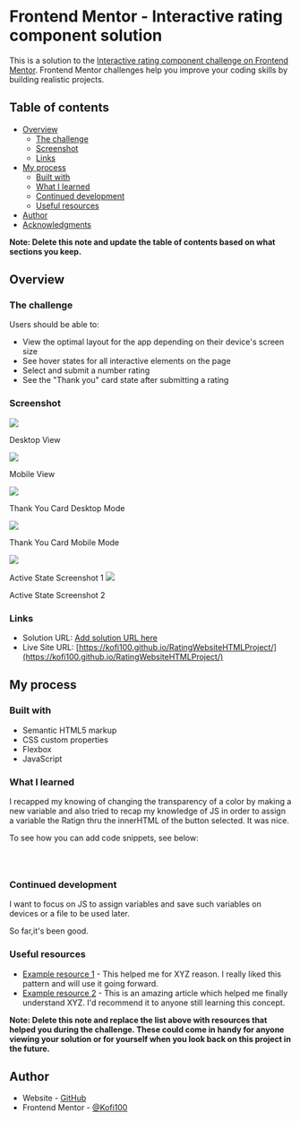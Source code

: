 # Frontend Mentor - Interactive rating component solution

This is a solution to the [Interactive rating component challenge on Frontend Mentor](https://www.frontendmentor.io/challenges/interactive-rating-component-koxpeBUmI). Frontend Mentor challenges help you improve your coding skills by building realistic projects. 

## Table of contents

- [Overview](#overview)
  - [The challenge](#the-challenge)
  - [Screenshot](#screenshot)
  - [Links](#links)
- [My process](#my-process)
  - [Built with](#built-with)
  - [What I learned](#what-i-learned)
  - [Continued development](#continued-development)
  - [Useful resources](#useful-resources)
- [Author](#author)
- [Acknowledgments](#acknowledgments)

**Note: Delete this note and update the table of contents based on what sections you keep.**

## Overview

### The challenge

Users should be able to:

- View the optimal layout for the app depending on their device's screen size
- See hover states for all interactive elements on the page
- Select and submit a number rating
- See the "Thank you" card state after submitting a rating

### Screenshot

![](./screenshot_desktop_view.png)

Desktop View

![](./screenshot_mobile_view.png)

Mobile View

![](./screenshot_ThankYouDesktop.png)

Thank You Card Desktop Mode

![](./screenshot_ThankYouMobile.png)

Thank You Card Mobile Mode

![](./screenshot_Active_States_1.png)

Active State Screenshot 1
![](./screenshot_Active_States_2.png)

Active State Screenshot 2
### Links

- Solution URL: [Add solution URL here](https://your-solution-url.com)
- Live Site URL: [https://kofi100.github.io/RatingWebsiteHTMLProject/](https://kofi100.github.io/RatingWebsiteHTMLProject/)

## My process

### Built with

- Semantic HTML5 markup
- CSS custom properties
- Flexbox
- JavaScript

### What I learned

I recapped my knowing of changing the transparency of a color by making a new variable and also 
tried to recap my knowledge of JS in order to assign a variable the Ratign thru the innerHTML of the
button selected.
It was nice.

To see how you can add code snippets, see below:

```html

```
```css

```
```js

```

### Continued development

 I want to focus on JS to assign variables and save such variables on devices or a file to be used later.

 So far,it's been good.

### Useful resources

- [Example resource 1](https://www.example.com) - This helped me for XYZ reason. I really liked this pattern and will use it going forward.
- [Example resource 2](https://www.example.com) - This is an amazing article which helped me finally understand XYZ. I'd recommend it to anyone still learning this concept.

**Note: Delete this note and replace the list above with resources that helped you during the challenge. These could come in handy for anyone viewing your solution or for yourself when you look back on this project in the future.**

## Author

- Website - [GitHub](https://github.com/Kofi100/)
- Frontend Mentor - [@Kofi100](https://www.frontendmentor.io/profile/Kofi100)
<!-- - Twitter - [@yourusername](https://www.twitter.com/yourusername) -->

<!-- ## Acknowledgments

This is where you can give a hat tip to anyone who helped you out on this project. Perhaps you worked in a team or got some inspiration from someone else's solution. This is the perfect place to give them some credit.

**Note: Delete this note and edit this section's content as necessary. If you completed this challenge by yourself, feel free to delete this section entirely.** -->
